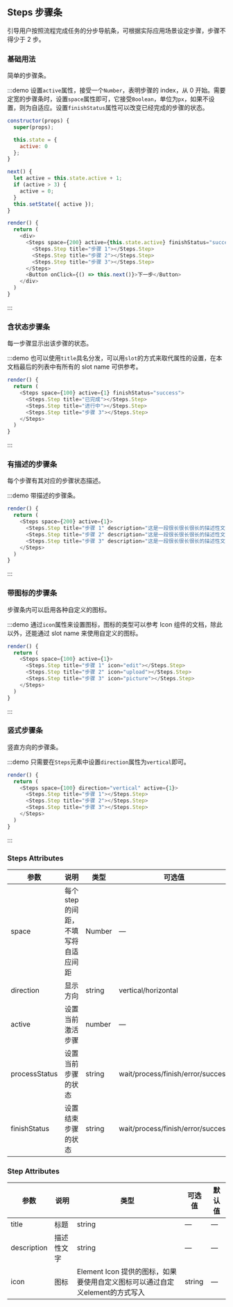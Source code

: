 ## Steps 步骤条
引导用户按照流程完成任务的分步导航条，可根据实际应用场景设定步骤，步骤不得少于 2 步。

### 基础用法

简单的步骤条。

:::demo 设置`active`属性，接受一个`Number`，表明步骤的 index，从 0 开始。需要定宽的步骤条时，设置`space`属性即可，它接受`Boolean`，单位为`px`，如果不设置，则为自适应。设置`finishStatus`属性可以改变已经完成的步骤的状态。
```js
constructor(props) {
  super(props);

  this.state = {
    active: 0
  };
}

next() {
  let active = this.state.active + 1;
  if (active > 3) {
    active = 0;
  }
  this.setState({ active });
}

render() {
  return (
    <div>
      <Steps space={200} active={this.state.active} finishStatus="success">
        <Steps.Step title="步骤 1"></Steps.Step>
        <Steps.Step title="步骤 2"></Steps.Step>
        <Steps.Step title="步骤 3"></Steps.Step>
      </Steps>
      <Button onClick={() => this.next()}>下一步</Button>
    </div>
  )
}
```

:::

### 含状态步骤条

每一步骤显示出该步骤的状态。

:::demo 也可以使用`title`具名分发，可以用`slot`的方式来取代属性的设置，在本文档最后的列表中有所有的 slot name 可供参考。
```js
render() {
  return (
    <Steps space={100} active={1} finishStatus="success">
      <Steps.Step title="已完成"></Steps.Step>
      <Steps.Step title="进行中"></Steps.Step>
      <Steps.Step title="步骤 3"></Steps.Step>
    </Steps>
  )
}
```
:::

### 有描述的步骤条

每个步骤有其对应的步骤状态描述。

:::demo 带描述的步骤条。
```js
render() {
  return (
    <Steps space={200} active={1}>
      <Steps.Step title="步骤 1" description="这是一段很长很长很长的描述性文字"></Steps.Step>
      <Steps.Step title="步骤 2" description="这是一段很长很长很长的描述性文字"></Steps.Step>
      <Steps.Step title="步骤 3" description="这是一段很长很长很长的描述性文字"></Steps.Step>
    </Steps>
  )
}
```
:::

### 带图标的步骤条
步骤条内可以启用各种自定义的图标。

:::demo 通过`icon`属性来设置图标，图标的类型可以参考 Icon 组件的文档，除此以外，还能通过 slot name 来使用自定义的图标。
```js
render() {
  return (
    <Steps space={100} active={1}>
      <Steps.Step title="步骤 1" icon="edit"></Steps.Step>
      <Steps.Step title="步骤 2" icon="upload"></Steps.Step>
      <Steps.Step title="步骤 3" icon="picture"></Steps.Step>
    </Steps>
  )
}
```
:::

### 竖式步骤条

竖直方向的步骤条。

:::demo 只需要在`Steps`元素中设置`direction`属性为`vertical`即可。
```js
render() {
  return (
    <Steps space={100} direction="vertical" active={1}>
      <Steps.Step title="步骤 1"></Steps.Step>
      <Steps.Step title="步骤 2"></Steps.Step>
      <Steps.Step title="步骤 3"></Steps.Step>
    </Steps>
  )
}
```
:::

### Steps Attributes

| 参数      | 说明    | 类型      | 可选值       | 默认值   |
|---------- |-------- |---------- |-------------  |-------- |
| space | 每个 step 的间距，不填写将自适应间距 | Number | — | — |
| direction | 显示方向 | string | vertical/horizontal | horizontal |
| active | 设置当前激活步骤  | number | — | 0 |
| processStatus | 设置当前步骤的状态 | string | wait/process/finish/error/success | process |
| finishStatus | 设置结束步骤的状态 | string | wait/process/finish/error/success | finish |

### Step Attributes
| 参数      | 说明    | 类型      | 可选值       | 默认值   |
|---------- |-------- |---------- |-------------  |-------- |
| title | 标题 | string | — | — |
| description | 描述性文字 | string | — | — |
| icon | 图标 | Element Icon 提供的图标，如果要使用自定义图标可以通过自定义element的方式写入 | string | — |
